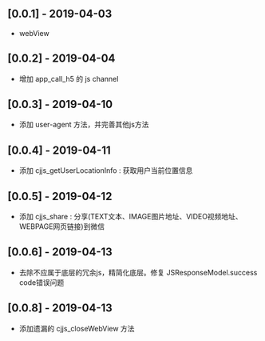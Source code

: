 ## [0.0.1] - 2019-04-03

* webView

## [0.0.2] - 2019-04-04

* 增加 app_call_h5 的 js channel

## [0.0.3] - 2019-04-10

* 添加 user-agent 方法，并完善其他js方法

## [0.0.4] - 2019-04-11

* 添加 cjjs_getUserLocationInfo : 获取用户当前位置信息

## [0.0.5] - 2019-04-12

* 添加 cjjs_share : 分享(TEXT文本、IMAGE图片地址、VIDEO视频地址、WEBPAGE网页链接)到微信
  
## [0.0.6] - 2019-04-13

* 去除不应属于底层的冗余js，精简化底层。修复 JSResponseModel.success code错误问题

## [0.0.8] - 2019-04-13

* 添加遗漏的 cjjs_closeWebView 方法

